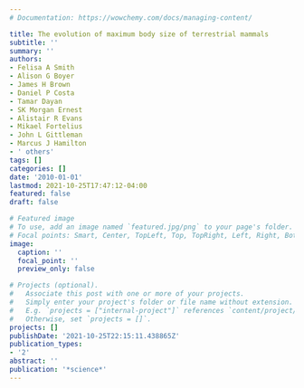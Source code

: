 ```yaml
---
# Documentation: https://wowchemy.com/docs/managing-content/

title: The evolution of maximum body size of terrestrial mammals
subtitle: ''
summary: ''
authors:
- Felisa A Smith
- Alison G Boyer
- James H Brown
- Daniel P Costa
- Tamar Dayan
- SK Morgan Ernest
- Alistair R Evans
- Mikael Fortelius
- John L Gittleman
- Marcus J Hamilton
- ' others'
tags: []
categories: []
date: '2010-01-01'
lastmod: 2021-10-25T17:47:12-04:00
featured: false
draft: false

# Featured image
# To use, add an image named `featured.jpg/png` to your page's folder.
# Focal points: Smart, Center, TopLeft, Top, TopRight, Left, Right, BottomLeft, Bottom, BottomRight.
image:
  caption: ''
  focal_point: ''
  preview_only: false

# Projects (optional).
#   Associate this post with one or more of your projects.
#   Simply enter your project's folder or file name without extension.
#   E.g. `projects = ["internal-project"]` references `content/project/deep-learning/index.md`.
#   Otherwise, set `projects = []`.
projects: []
publishDate: '2021-10-25T22:15:11.438865Z'
publication_types:
- '2'
abstract: ''
publication: '*science*'
---
```

